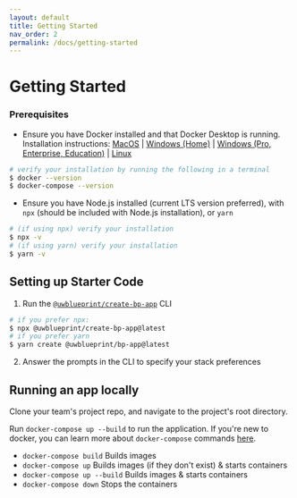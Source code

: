 ```yaml
---
layout: default
title: Getting Started
nav_order: 2
permalink: /docs/getting-started
---
```


# Getting Started

### Prerequisites

* Ensure you have Docker installed and that Docker Desktop is running.
  Installation instructions: [MacOS](https://docs.docker.com/docker-for-mac/install/) | [Windows (Home)](https://docs.docker.com/docker-for-windows/install-windows-home/) | [Windows (Pro, Enterprise, Education)](https://docs.docker.com/docker-for-windows/install/) | [Linux](https://docs.docker.com/engine/install/#server)
```bash
# verify your installation by running the following in a terminal
$ docker --version
$ docker-compose --version
```

* Ensure you have Node.js installed (current LTS version preferred), with `npx` (should be included with Node.js installation), or `yarn`
```bash
# (if using npx) verify your installation
$ npx -v
# (if using yarn) verify your installation
$ yarn -v
```

## Setting up Starter Code

1. Run the [`@uwblueprint/create-bp-app`](https://www.npmjs.com/package/@uwblueprint/create-bp-app) CLI
```bash
# if you prefer npx:
$ npx @uwblueprint/create-bp-app@latest
# if you prefer yarn
$ yarn create @uwblueprint/bp-app@latest
```
2. Answer the prompts in the CLI to specify your stack preferences


## Running an app locally

Clone your team's project repo, and navigate to the project's root directory.

Run `docker-compose up --build` to run the application. If you're new to docker, you can learn more about `docker-compose` commands [here](https://docs.docker.com/compose/reference/).

- `docker-compose build` Builds images
- `docker-compose up` Builds images (if they don't exist) & starts containers
- `docker-compose up --build` Builds images & starts containers
- `docker-compose down` Stops the containers
